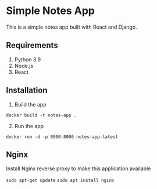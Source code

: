 # Simple Notes App
This is a simple notes app built with React and Django.

## Requirements
1. Python 3.9
2. Node.js
3. React
   
## Installation     

1. Build the app
```
docker build -t notes-app .   
```

2. Run the app
```
docker run -d -p 8000:8000 notes-app:latest     
```

## Nginx

Install Nginx reverse proxy to make this application available

`sudo apt-get update`
`sudo apt install nginx`
